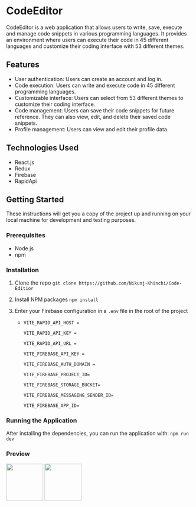 # CodeEditor

CodeEditor is a web application that allows users to write, save, execute and manage code snippets in various programming languages. It provides an environment where users can execute their code in 45 different languages and customize their coding interface with 53 different themes.

## Features

- User authentication: Users can create an account and log in.
- Code execution: Users can write and execute code in 45 different programming languages.
- Customizable interface: Users can select from 53 different themes to customize their coding interface.
- Code management: Users can save their code snippets for future reference. They can also view, edit, and delete their saved code snippets.
- Profile management: Users can view and edit their profile data.

## Technologies Used

- React.js
- Redux
- Firebase
- RapidApi

## Getting Started

These instructions will get you a copy of the project up and running on your local machine for development and testing purposes.

### Prerequisites

- Node.js
- npm

### Installation

1. Clone the repo `git clone https://github.com/Nikunj-Khinchi/Code-Editior`
2. Install NPM packages `npm install`
3. Enter your Firebase configuration in a `.env` file in the root of the project

   - ```
     VITE_RAPID_API_HOST =

     VITE_RAPID_API_KEY =

     VITE_RAPID_API_URL =

     VITE_FIREBASE_API_KEY =

     VITE_FIREBASE_AUTH_DOMAIN =

     VITE_FIREBASE_PROJECT_ID=

     VITE_FIREBASE_STORAGE_BUCKET=

     VITE_FIREBASE_MESSAGING_SENDER_ID=

     VITE_FIREBASE_APP_ID=
     ```

### Running the Application

After installing the dependencies, you can run the application with: `npm run dev`


### Preview

<p float="left">
  <img src="code-editor\public\Images\MainPage.png" width="100" />
  <img src="code-editor\public\Images\Dashboard.png" width="100" /> 
</p>
